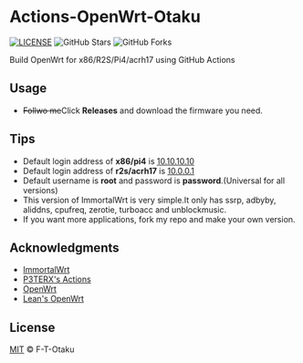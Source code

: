 # Actions-OpenWrt-Otaku

[![LICENSE](https://img.shields.io/github/license/mashape/apistatus.svg?style=flat-square&label=LICENSE)](https://github.com/F-T-Otaku/Actions-ImmortalWrt-R1S_H5/blob/main/LICENSE)
![GitHub Stars](https://img.shields.io/github/stars/F-T-Otaku/Action-OpenWrt-x86-r2s-pi4-acrh17.svg?style=flat-square&label=Stars&logo=github)
![GitHub Forks](https://img.shields.io/github/forks/F-T-Otaku/Action-OpenWrt-x86-r2s-pi4-acrh17.svg?style=flat-square&label=Forks&logo=github)

Build OpenWrt for x86/R2S/Pi4/acrh17 using GitHub Actions

## Usage

- ~~Follwo me~~Click **Releases** and download the firmware you need.

## Tips

- Default login address of **x86/pi4** is [10.10.10.10](10.10.10.10)
- Default login address of **r2s/acrh17** is [10.0.0.1](10.0.0.1)
- Default username is **root** and password is **password**.(Universal for all versions)
- This version of ImmortalWrt is very simple.It only has ssrp, adbyby, aliddns, cpufreq, zerotie, turboacc and unblockmusic.
- If you want more applications, fork my repo and make your own version.

## Acknowledgments

- [ImmortalWrt](https://github.com/immortalwrt/immortalwrt)
- [P3TERX's Actions](https://github.com/P3TERX/Actions-OpenWrt)
- [OpenWrt](https://github.com/openwrt/openwrt)
- [Lean's OpenWrt](https://github.com/coolsnowwolf/lede)

## License

[MIT](https://github.com/F-T-Otaku/Actions-ImmortalWrt-R1S_H5/blob/main/LICENSE) © F-T-Otaku
